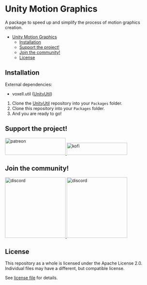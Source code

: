# Unity Motion Graphics

A package to speed up and simplify the process of motion graphics creation.

- [Unity Motion Graphics](#unity-motion-graphics)
  - [Installation](#installation)
  - [Support the project!](#support-the-project)
  - [Join the community!](#join-the-community)
  - [License](#license)

## Installation

External dependencies:

- voxell.util ([UnityUtil](https://github.com/voxell-tech/UnityUtil))

1. Clone the [UnityUtil](https://github.com/voxell-tech/UnityUtil) repository into your `Packages` folder.
2. Clone this repository into your `Packages` folder.
3. And you are ready to go!

## Support the project!

<a href="https://www.patreon.com/voxelltech" target="_blank">
  <img src="https://teaprincesschronicles.files.wordpress.com/2020/03/support-me-on-patreon.png" alt="patreon" width="200px" height="56px"/>
</a>

<a href ="https://ko-fi.com/voxelltech" target="_blank">
  <img src="https://uploads-ssl.webflow.com/5c14e387dab576fe667689cf/5cbed8a4cf61eceb26012821_SupportMe_red.png" alt="kofi" width="200px" height="40px"/>
</a>

## Join the community!

<a href ="https://discord.gg/Mhnyp6VYEQ" target="_blank">
  <img src="https://gist.githubusercontent.com/nixon-voxell/e7ba303906080ffdf65b106f684801b5/raw/97c6dfce3459c0a2c2ea8e1b9593612346f3abfc/JoinVXDiscord.svg" alt="discord" width="200px" height="200px"/>
</a>

<a href ="https://discord.gg/X3ZucbxXFc" target="_blank">
  <img src="https://gist.githubusercontent.com/nixon-voxell/e7ba303906080ffdf65b106f684801b5/raw/97c6dfce3459c0a2c2ea8e1b9593612346f3abfc/JoinVXGithubDiscord.svg" alt="discord" width="200px" height="200px"/>
</a>


## License

This repository as a whole is licensed under the Apache License 2.0. Individual files may have a different, but compatible license.

See [license file](./LICENSE) for details.